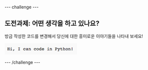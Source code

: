 \--- challenge \---

## 도전과제: 어떤 생각을 하고 있나요?

방금 작성한 코드를 변경해서 당신에 대한 흥미로운 이야기들을 나타내 보세요!

![screenshot](images/me-mind.png)

\--- /challenge \---